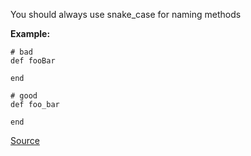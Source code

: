 You should always use snake_case for naming methods

**Example:**

```
# bad
def fooBar

end

# good
def foo_bar

end
```

[Source](http://www.rubydoc.info/gems/rubocop/RuboCop/Cop/Style/MethodName)